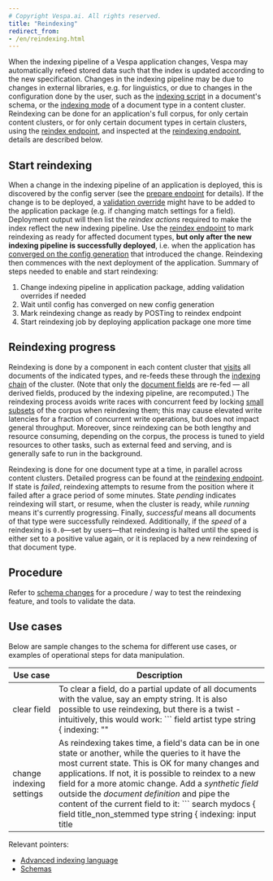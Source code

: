 ```yaml
---
# Copyright Vespa.ai. All rights reserved.
title: "Reindexing"
redirect_from:
- /en/reindexing.html
---
```


When the indexing pipeline of a Vespa application changes,
Vespa may automatically refeed stored data such that the index is updated according to the new specification.
Changes in the indexing pipeline may be due to changes in external libraries,
e.g. for linguistics, or due to changes in the configuration done by the user,
such as the [indexing script](../reference/indexing-language-reference.html) in a document's schema,
or the [indexing mode](../reference/services-content.html#document.mode)
of a document type in a content cluster.
Reindexing can be done for an application's full corpus, for only certain content clusters,
or for only certain document types in certain clusters,
using the [reindex endpoint](../reference/deploy-rest-api-v2.html#reindex),
and inspected at the [reindexing endpoint](../reference/deploy-rest-api-v2.html#reindexing), details
are described below.

## Start reindexing

When a change in the indexing pipeline of an application is deployed, this is discovered by the config server
(see the [prepare endpoint](../reference/deploy-rest-api-v2.html#prepare-session) for details).
If the change is to be deployed, a [validation override](../reference/validation-overrides.html) might have to be
added to the application package (e.g. if changing match settings for a field).
Deployment output will then list the *reindex actions* required to make the index reflect the new indexing pipeline.
Use the [reindex endpoint](../reference/deploy-rest-api-v2.html#reindex)
to mark reindexing as ready for affected document types,
**but only after the new indexing pipeline is successfully deployed**,
i.e. when the application has [converged on the config generation](/en/application-packages.html#convergence)
that introduced the change.
Reindexing then commences with the next deployment of the application.
Summary of steps needed to enable and start reindexing:

1. Change indexing pipeline in application package, adding validation overrides if needed
2. Wait until config has converged on new config generation
3. Mark reindexing change as ready by POSTing to reindex endpoint
4. Start reindexing job by deploying application package one more time

## Reindexing progress

Reindexing is done by a component in each content cluster that
[visits](../visiting.html) all documents of the indicated types,
and re-feeds these through the [indexing chain](/en/operations-selfhosted/routing.html#chain-indexing) of the cluster.
(Note that only the [document fields](../reference/schema-reference.html#document) are re-fed —
all derived fields, produced by the indexing pipeline, are recomputed.)
The reindexing process avoids write races with concurrent feed by locking
[small subsets](../content/buckets.html) of the corpus when reindexing them;
this may cause elevated write latencies for a fraction of concurrent write operations,
but does not impact general throughput.
Moreover, since reindexing can be both lengthy and resource consuming, depending on the corpus,
the process is tuned to yield resources to other tasks,
such as external feed and serving,
and is generally safe to run in the background.

Reindexing is done for one document type at a time, in parallel across content clusters.
Detailed progress can be found at the
[reindexing endpoint](../reference/deploy-rest-api-v2.html#reindexing).
If state is *failed*, reindexing attempts to resume from the position where it failed after a grace period of some minutes.
State *pending* indicates reindexing will start, or resume, when the cluster is ready,
while *running* means it's currently progressing.
Finally, *successful* means all documents of that type were successfully reindexed.
Additionally, if the *speed* of a reindexing is `0.0`—set by users—that reindexing is
halted until the speed is either set to a positive value again, or it is replaced by a new reindexing of that document type.

## Procedure

Refer to [schema changes](/en/reference/schema-reference.html#modifying-schemas)
for a procedure / way to test the reindexing feature, and tools to validate the data.

## Use cases

Below are sample changes to the schema for different use cases,
or examples of operational steps for data manipulation.

| Use case | Description |
| --- | --- |
| clear field | To clear a field, do a partial update of all documents with the value, say an empty string.  It is also possible to use reindexing, but there is a twist - intuitively, this would work:   ``` field artist type string {     indexing: "" | summary | index } ```   However, the reset only works for [synthetic fields](../reference/schema-reference.html#schema).  A solution is to deploy a [document processor](../document-processing.html) that empties the field, to the default indexing chain - then trigger a reprocessing. |
| change indexing settings | As reindexing takes time, a field's data can be in one state or another, while the queries to it have the most current state. This is OK for many changes and applications.  If not, it is possible to reindex to a new field for a more atomic change. Add a *synthetic field* outside the *document definition* and pipe the content of the current field to it:   ``` search mydocs {      field title_non_stemmed type string {         indexing: input title | index | summary         stemming: none     }      document mydocs {         field title type string {             indexing: index | summary         } ```   Once reindexing is completed, switch queries to use the new field. This solution naturally increases memory and disk requirements in the transition.  Going back to using the original field with the new settings can be done by changing the index settings for the original field, wait for reindexing to be finished and start using the original field again in queries, then remove the temporary synthetic field. |

Relevant pointers:
* [Advanced indexing language](../reference/indexing-language-reference.html)
* [Schemas](../schemas.html)
